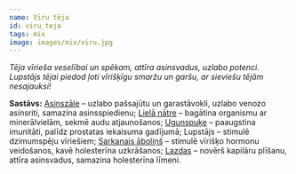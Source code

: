 ```yaml
---
name: Vīru tēja
id: viru_teja
tags: mix
image: images/mix/viru.jpg
---
```

*Tēja vīrieša veselībai un spēkam, attīra asinsvadus, uzlabo potenci. Lupstājs tējai piedod ļoti vīrišķīgu smaržu un garšu, ar sieviešu tējām nesajauksi!*

**Sastāvs:**
<a href="https://www.danga.lv/mono/#asinszale">Asinszāle</a> – uzlabo pašsajūtu un garastāvokli, uzlabo venozo asinsriti, samazina asinsspiedienu;
<a href="https://www.danga.lv/mono/#liela_natre">Lielā nātre</a> – bagātina organismu ar minerālvielām, sekmē audu atjaunošanos;
<a href="https://www.danga.lv/mono/#ugunspuke">Ugunspuķe</a> – paaugstina imunitāti, palīdz prostatas iekaisuma gadījumā;
Lupstājs – stimulē dzimumspēju vīriešiem;
<a href="https://www.danga.lv/mono/#sarkanais_abolins">Sarkanais āboliņš</a> – stimulē vīrišķo hormonu veidošanos, kavē holesterīna uzkrāšanos;
<a href="https://www.danga.lv/mono/#lazdu_miza">Lazdas</a> – novērš kapilāru plīšanu, attīra asinsvadus, samazina holesterīna līmeni.
